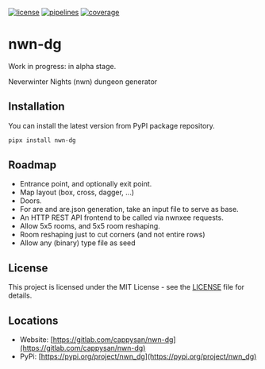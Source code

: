 [![license](https://img.shields.io/badge/license-MIT-brightgreen)](https://spdx.org/licenses/MIT.html)
[![pipelines](https://gitlab.com/cappysan/nwn-dg/badges/master/pipeline.svg?ignore_skipped=true)](https://gitlab.com/cappysan/nwn-dg/pipelines)
[![coverage](https://gitlab.com/cappysan/nwn-dg/badges/master/coverage.svg)](/coverage/index.html)

# nwn-dg

Work in progress: in alpha stage.

Neverwinter Nights (nwn) dungeon generator


## Installation

You can install the latest version from PyPI package repository.

~~~bash
pipx install nwn-dg
~~~


## Roadmap

- Entrance point, and optionally exit point.
- Map layout (box, cross, dagger, ...)
- Doors.
- For are and are.json generation, take an input file to serve as base.
- An HTTP REST API frontend to be called via nwnxee requests.
- Allow 5x5 rooms, and 5x5 room reshaping.
- Room reshaping just to cut corners (and not entire rows)
- Allow any (binary) type file as seed

## License

This project is licensed under the MIT License - see the [LICENSE](LICENSE) file for details.


## Locations

  * Website: [https://gitlab.com/cappysan/nwn-dg](https://gitlab.com/cappysan/nwn-dg)
  * PyPi: [https://pypi.org/project/nwn_dg](https://pypi.org/project/nwn_dg)
